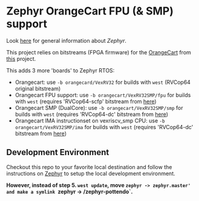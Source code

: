 # Zephyr OrangeCart FPU (& SMP) support

Look [here][2] for general information about *Zephyr*.

This project relies on bitstreams (FPGA firmware) for the [OrangeCart][4] from [this][3] project.

This adds 3 more 'boards' to Zephyr RTOS:
- Orangecart: use `-b orangecard/VexRV32` for builds with `west` (RVCop64 original bitstream)
- Orangecart FPU support: use `-b orangecart/VexRV32SMP/fpu` for builds with `west` (requires 'RVCop64-scfp' bitstream from [here][3])
- Orangecart SMP (DualCore): use `-b orangecart/VexRV32SMP/smp` for builds with `west` (requires 'RVCop64-dc' bitstream from [here][3])  
- Orangecart IMA instructionset on vexriscv_smp CPU: use `-b orangecart/VexRV32SMP/ima` for builds with `west` (requires 'RVCop64-dc' bitstream from [here][3])  
  
## Development Environment

Checkout this repo to your favorite local destination and follow the instructions on [Zephyr][1] to setup the local development environment. 

**However, instead of step 5. `west update`, move `zephyr -> zephyr.master' and make a symlink `zephyr -> <path-to>/zephyr-pottendo`.**

[1]: https://docs.zephyrproject.org/latest/develop/getting_started/index.html
[2]: https://docs.zephyrproject.org/latest/introduction/index.html#
[3]: https://github.com/pottendo/RVCop64-pottendo
[4]: https://github.com/zeldin/OrangeCart
